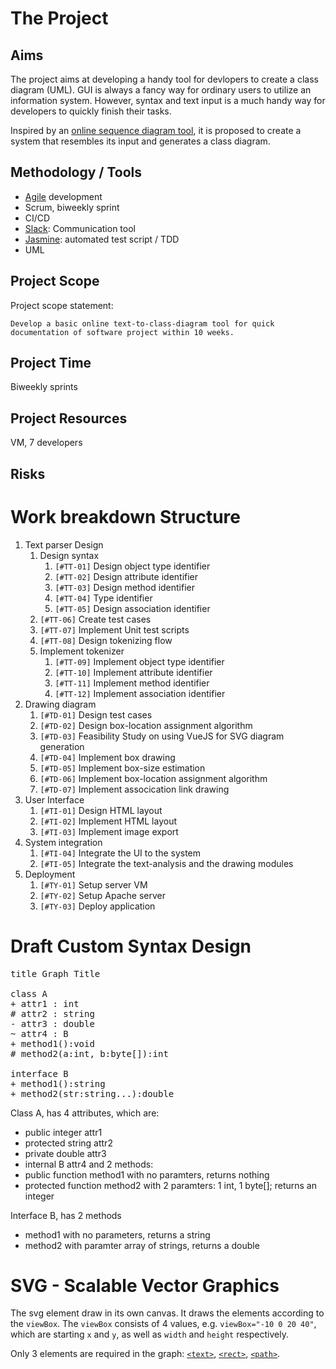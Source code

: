 The Project
==================================================
Aims
--------------------------------------------------
The project aims at developing a handy tool for devlopers
to create a class diagram (UML). GUI is always a fancy way
for ordinary users to utilize an information system.
However, syntax and text input is a much handy way for
developers to quickly finish their tasks.

Inspired by an [online sequence diagram tool](https://sequencediagram.org),
it is proposed to create a system that resembles its
input and generates a class diagram.

Methodology / Tools
--------------------------------------------------------
- [Agile](https://agilemanifesto.org/authors.html) development
- Scrum, biweekly sprint
- CI/CD
- [Slack](https://slack.com/intl/en-hk/): Communication tool
- [Jasmine](https://jasmine.github.io/): automated test script / TDD
- UML

Project Scope
--------------------------------------------------------
Project scope statement:
```
Develop a basic online text-to-class-diagram tool for quick
documentation of software project within 10 weeks.
```

Project Time
--------------------------------------------------------
Biweekly sprints


Project Resources
--------------------------------------------------------
VM, 7 developers

Risks
--------------------------------------------------------



<a name="WBS"></a>
Work breakdown Structure
==================================================
1. Text parser Design
    1. Design syntax
        1. `[#TT-01]` Design object type identifier
        1. `[#TT-02]` Design attribute identifier
        1. `[#TT-03]` Design method identifier
        1. `[#TT-04]` Type identifier
        1. `[#TT-05]` Design association identifier
    1. `[#TT-06]` Create test cases
    1. `[#TT-07]` Implement Unit test scripts
    1. `[#TT-08]` Design tokenizing flow
    1. Implement tokenizer
        1. `[#TT-09]` Implement object type identifier
        1. `[#TT-10]` Implement attribute identifier
        1. `[#TT-11]` Implement method identifier
        1. `[#TT-12]` Implement association identifier
1. Drawing diagram
    1. `[#TD-01]` Design test cases
    1. `[#TD-02]` Design box-location assignment algorithm
    1. `[#TD-03]` Feasibility Study on using VueJS for SVG diagram generation
    1. `[#TD-04]` Implement box drawing
    1. `[#TD-05]` Implement box-size estimation
    1. `[#TD-06]` Implement box-location assignment algorithm
    1. `[#TD-07]` Implement assocication link drawing
1. User Interface
    1. `[#TI-01]` Design HTML layout
    1. `[#TI-02]` Implement HTML layout
    1. `[#TI-03]` Implement image export
1. System integration
    1. `[#TI-04]` Integrate the UI to the system
    1. `[#TI-05]` Integrate the text-analysis and the drawing modules
1. Deployment
    1. `[#TY-01]` Setup server VM
    1. `[#TY-02]` Setup Apache server
    1. `[#TY-03]` Deploy application


Draft Custom Syntax Design
==================================================
<pre>
title Graph Title

class A
+ attr1 : int
# attr2 : string
- attr3 : double
~ attr4 : B
+ method1():void
# method2(a:int, b:byte[]):int

interface B
+ method1():string
+ method2(str:string...):double
</pre>

Class A, has 4 attributes, which are:
- public integer attr1
- protected string attr2
- private double attr3
- internal B attr4
and 2 methods:
- public function method1 with no paramters, returns nothing 
- protected function method2 with 2 paramters: 1 int, 1 byte[]; returns an integer

Interface B, has 2 methods
- method1 with no parameters, returns a string
- method2 with paramter array of strings, returns a double

SVG - Scalable Vector Graphics
==================================================
The svg element draw in its own canvas. It draws the elements
according to the `viewBox`. The `viewBox` consists of 4 values,
e.g. `viewBox="-10 0 20 40"`, which are starting `x` and `y`,
as well as `width` and `height` respectively.

Only 3 elements are required in the graph:
[`<text>`](https://developer.mozilla.org/en-US/docs/Web/SVG/Element/text),
[`<rect>`](https://developer.mozilla.org/en-US/docs/Web/SVG/Element/rect),
[`<path>`](https://developer.mozilla.org/en-US/docs/Web/SVG/Element/path).
